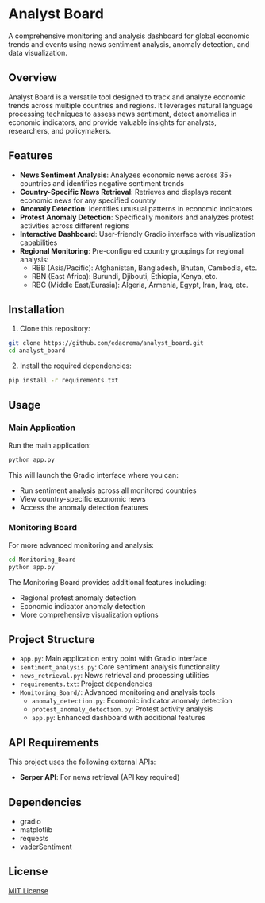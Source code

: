 # Analyst Board

A comprehensive monitoring and analysis dashboard for global economic trends and events using news sentiment analysis, anomaly detection, and data visualization.

## Overview

Analyst Board is a versatile tool designed to track and analyze economic trends across multiple countries and regions. It leverages natural language processing techniques to assess news sentiment, detect anomalies in economic indicators, and provide valuable insights for analysts, researchers, and policymakers.

## Features

- **News Sentiment Analysis**: Analyzes economic news across 35+ countries and identifies negative sentiment trends
- **Country-Specific News Retrieval**: Retrieves and displays recent economic news for any specified country
- **Anomaly Detection**: Identifies unusual patterns in economic indicators
- **Protest Anomaly Detection**: Specifically monitors and analyzes protest activities across different regions
- **Interactive Dashboard**: User-friendly Gradio interface with visualization capabilities
- **Regional Monitoring**: Pre-configured country groupings for regional analysis:
  - RBB (Asia/Pacific): Afghanistan, Bangladesh, Bhutan, Cambodia, etc.
  - RBN (East Africa): Burundi, Djibouti, Ethiopia, Kenya, etc.
  - RBC (Middle East/Eurasia): Algeria, Armenia, Egypt, Iran, Iraq, etc.

## Installation

1. Clone this repository:
```bash
git clone https://github.com/edacrema/analyst_board.git
cd analyst_board
```

2. Install the required dependencies:
```bash
pip install -r requirements.txt
```

## Usage

### Main Application

Run the main application:
```bash
python app.py
```

This will launch the Gradio interface where you can:
- Run sentiment analysis across all monitored countries
- View country-specific economic news
- Access the anomaly detection features

### Monitoring Board

For more advanced monitoring and analysis:
```bash
cd Monitoring_Board
python app.py
```

The Monitoring Board provides additional features including:
- Regional protest anomaly detection
- Economic indicator anomaly detection
- More comprehensive visualization options

## Project Structure

- `app.py`: Main application entry point with Gradio interface
- `sentiment_analysis.py`: Core sentiment analysis functionality
- `news_retrieval.py`: News retrieval and processing utilities
- `requirements.txt`: Project dependencies
- `Monitoring_Board/`: Advanced monitoring and analysis tools
  - `anomaly_detection.py`: Economic indicator anomaly detection
  - `protest_anomaly_detection.py`: Protest activity analysis
  - `app.py`: Enhanced dashboard with additional features

## API Requirements

This project uses the following external APIs:
- **Serper API**: For news retrieval (API key required)

## Dependencies

- gradio
- matplotlib
- requests
- vaderSentiment

## License

[MIT License](LICENSE)
